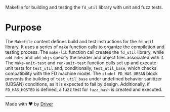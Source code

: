 <!--------------------------------------------------------------------------------->
<!-- IMPORTANT: This file is auto-generated by Driver (https://driver.ai). -------->
<!-- Manual edits may be overwritten on future commits. --------------------------->
<!--------------------------------------------------------------------------------->

Makefile for building and testing the `fd_util` library with unit and fuzz tests.

# Purpose
The `Makefile` content defines build and test instructions for the `fd_util` library. It uses a series of `make` function calls to organize the compilation and testing process. The `make-lib` function call creates the `fd_util` library, while `add-hdrs` and `add-objs` specify the header and object files associated with it. The `make-unit-test` and `run-unit-test` function calls set up and execute unit tests for `test_util` and, conditionally, `test_util_base`, which checks compatibility with the FD machine model. The `ifndef FD_HAS_UBSAN` block prevents the building of `test_util_base` under undefined behavior sanitizer (UBSAN) conditions, as it is expected to fail by design. Additionally, if `FD_HAS_HOSTED` is defined, a fuzz test for `fuzz_hash` is created and executed.

---
Made with ❤️ by [Driver](https://www.driver.ai/)